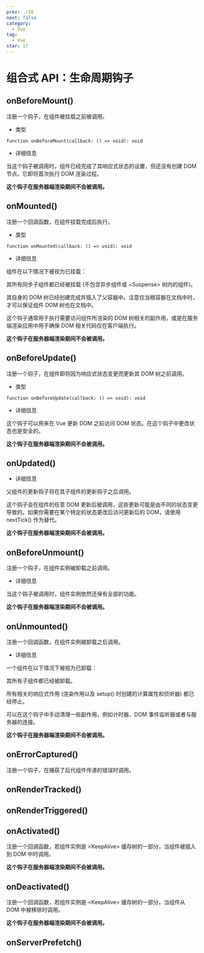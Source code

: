 ```yaml
---
prev: ./16
next: false
category:
  - Vue
tag:
  - Vue
star: 17
---
```


# 组合式 API：生命周期钩子

## onBeforeMount()

注册一个钩子，在组件被挂载之前被调用。

- 类型

```js:no-line-numbers
function onBeforeMount(callback: () => void): void
```

- 详细信息

当这个钩子被调用时，组件已经完成了其响应式状态的设置，但还没有创建 DOM 节点。它即将首次执行 DOM 渲染过程。

**这个钩子在服务器端渲染期间不会被调用。**

## onMounted()

注册一个回调函数，在组件挂载完成后执行。

- 类型

```js:no-line-numbers
function onMounted(callback: () => void): void
```

- 详细信息

组件在以下情况下被视为已挂载：

其所有同步子组件都已经被挂载 (不包含异步组件或 \<Suspense\> 树内的组件)。

其自身的 DOM 树已经创建完成并插入了父容器中。注意仅当根容器在文档中时，才可以保证组件 DOM 树也在文档中。

这个钩子通常用于执行需要访问组件所渲染的 DOM 树相关的副作用，或是在服务端渲染应用中用于确保 DOM 相关代码仅在客户端执行。

**这个钩子在服务器端渲染期间不会被调用。**

## onBeforeUpdate()

注册一个钩子，在组件即将因为响应式状态变更而更新其 DOM 树之前调用。

- 类型

```js:no-line-numbers
function onBeforeUpdate(callback: () => void): void
```

- 详细信息

这个钩子可以用来在 Vue 更新 DOM 之前访问 DOM 状态。在这个钩子中更改状态也是安全的。

**这个钩子在服务器端渲染期间不会被调用。**

## onUpdated()

- 详细信息

父组件的更新钩子将在其子组件的更新钩子之后调用。

这个钩子会在组件的任意 DOM 更新后被调用，这些更新可能是由不同的状态变更导致的。如果你需要在某个特定的状态更改后访问更新后的 DOM，请使用 nextTick() 作为替代。

**这个钩子在服务器端渲染期间不会被调用。**

## onBeforeUnmount()

注册一个钩子，在组件实例被卸载之前调用。

- 详细信息

当这个钩子被调用时，组件实例依然还保有全部的功能。

**这个钩子在服务器端渲染期间不会被调用。**

## onUnmounted()

注册一个回调函数，在组件实例被卸载之后调用。

- 详细信息

一个组件在以下情况下被视为已卸载：

其所有子组件都已经被卸载。

所有相关的响应式作用 (渲染作用以及 setup() 时创建的计算属性和侦听器) 都已经停止。

可以在这个钩子中手动清理一些副作用，例如计时器、DOM 事件监听器或者与服务器的连接。

**这个钩子在服务器端渲染期间不会被调用。**

## onErrorCaptured()

注册一个钩子，在捕获了后代组件传递的错误时调用。

## onRenderTracked()

<Badge text="Dev only" type="tip" />

## onRenderTriggered()

<Badge text="Dev only" type="tip" />

## onActivated()

注册一个回调函数，若组件实例是 \<KeepAlive\> 缓存树的一部分，当组件被插入到 DOM 中时调用。

**这个钩子在服务器端渲染期间不会被调用。**

## onDeactivated()

注册一个回调函数，若组件实例是 \<KeepAlive\> 缓存树的一部分，当组件从 DOM 中被移除时调用。

**这个钩子在服务器端渲染期间不会被调用。**

## onServerPrefetch()

<Badge text="SSR only" type="tip" />

